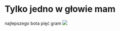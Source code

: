 # Tylko jedno w głowie mam

najlepszego bota pięć gram
<img src="https://images.app.goo.gl/DrcM1qNJggE8SdfK9" />
